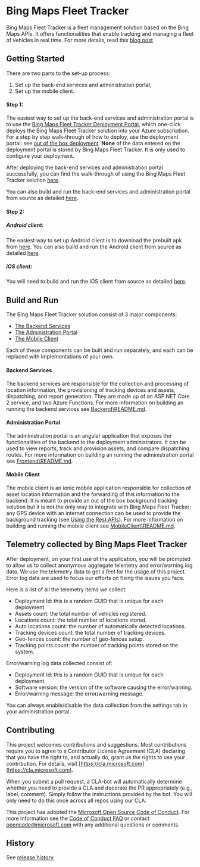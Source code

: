 # Bing Maps Fleet Tracker

Bing Maps Fleet Tracker is a fleet management solution based on the Bing Maps APIs. It offers functionalities that enable tracking and managing a fleet of vehicles in real time. For more details, read this [blog post](https://aka.ms/bingmapsfleettrackerblog).

## Getting Started

There are two parts to the set-up process:
1. Set up the back-end services and administration portal;
2. Set up the mobile client.

#### Step 1: 
The easiest way to set up the back-end services and administration portal is to use the [Bing Maps Fleet Tracker Deployment Portal](https://aka.ms/bingmapsfleettracker), which one-click deploys the Bing Maps Fleet Tracker solution into your Azure subscription. For a step by step walk-through of how to deploy, use the deployment portal: see [out of the box deployment](https://github.com/Microsoft/Bing-Maps-Fleet-Tracker/blob/master/DEPLOYMENT.md). **None** of the data entered on the deployment portal is stored by Bing Maps Fleet Tracker. It is only used to configure your deployment.

After deploying the back-end services and administration portal successfully, you can find the walk-through of using the Bing Maps Fleet Tracker solution [here](https://github.com/Microsoft/Bing-Maps-Fleet-Tracker/blob/master/WALKTHROUGH.md).

You can also build and run the back-end services and administration portal from source as detailed [here](#build-and-run).

#### Step 2:
##### Android client:
The easiest way to set up Android client is to download the prebuilt apk from [here](https://github.com/Microsoft/Bing-Maps-Fleet-Tracker/releases). You can also build and run the Android client from source as detailed [here](https://github.com/Microsoft/Bing-Maps-Fleet-Tracker/blob/master/MobileClient/README.md#android).

##### iOS client:
You will need to build and run the iOS client from source as detailed [here](https://github.com/Microsoft/Bing-Maps-Fleet-Tracker/blob/master/MobileClient/README.md#ios).

## Build and Run

The Bing Maps Fleet Tracker solution consist of 3 major components:

* [The Backend Services](#backend-services)
* [The Administration Portal](#administration-portal)
* [The Mobile Client](#mobile-client)

Each of these components can be built and run separately, and each can be replaced with implementations of your own.

#### Backend Services

The backend services are responsible for the collection and processing of location information, the provisioning of tracking devices and assets, dispatching, and report generation. They are made up of an ASP.NET Core 2 service, and two Azure Functions. For more information on building an running the backend services see [Backend\README.md](https://github.com/Microsoft/Bing-Maps-Fleet-Tracker/blob/master/Backend/README.md).

#### Administration Portal

The administration portal is an angular application that exposes the functionalities of the backend to the deployment administrators. It can be used to view reports, track and provision assets, and compare dispatching routes. For more information on building an running the administration portal see [Frontend\README.md](https://github.com/Microsoft/Bing-Maps-Fleet-Tracker/blob/master/Frontend/README.md).

#### Mobile Client

The mobile client is an ionic mobile application responsible for collection of asset location information and the forwarding of this information to the backend. It is meant to provide an out of the box background tracking solution but it is not the only way to integrate with Bing Maps Fleet Tracker; any GPS device with an internet connection can be used to provide the background tracking (see [Using the Rest APIs](https://github.com/Microsoft/Bing-Maps-Fleet-Tracker/blob/master/WALKTHROUGH.md#using-the-rest-apis)). For more information on building and running the mobile client see [MobileClient\README.md](https://github.com/Microsoft/Bing-Maps-Fleet-Tracker/blob/master/MobileClient/README.md).

## Telemetry collected by Bing Maps Fleet Tracker

After deployment, on your first use of the application, you will be prompted to allow us to collect
anonymous aggregate telemetry and error/warning log data. We use the telemetry data to get a feel for the
usage of this project. Error log data are used to focus our efforts on fixing the issues you face.

Here is a list of all the telemetry items we collect:

* Deployment Id: this is a random GUID that is unique for each deployment.
* Assets count: the total number of vehicles registered.
* Locations count: the total number of locations stored.
* Auto locations count: the number of automatically detected locations.
* Tracking devices count: the total number of tracking devices.
* Geo-fences count: the number of geo-fences setup.
* Tracking points count: the number of tracking points stored on the system.

Error/warning log data collected consist of:

* Deployment Id: this is a random GUID that is unique for each deployment.
* Software version: the version of the software causing the error/warning.
* Error/warning message: the error/warning message.

You can always enable/disable the data collection from the settings tab in your administration portal.

## Contributing

This project welcomes contributions and suggestions.  Most contributions require you to agree to a
Contributor License Agreement (CLA) declaring that you have the right to, and actually do, grant us
the rights to use your contribution. For details, visit [https://cla.microsoft.com](https://cla.microsoft.com).

When you submit a pull request, a CLA-bot will automatically determine whether you need to provide
a CLA and decorate the PR appropriately (e.g., label, comment). Simply follow the instructions
provided by the bot. You will only need to do this once across all repos using our CLA.

This project has adopted the [Microsoft Open Source Code of Conduct](https://opensource.microsoft.com/codeofconduct/).
For more information see the [Code of Conduct FAQ](https://opensource.microsoft.com/codeofconduct/faq/) or
contact [opencode@microsoft.com](mailto:opencode@microsoft.com) with any additional questions or comments.

## History

See [release history](https://github.com/Microsoft/Bing-Maps-Fleet-Tracker/releases).
